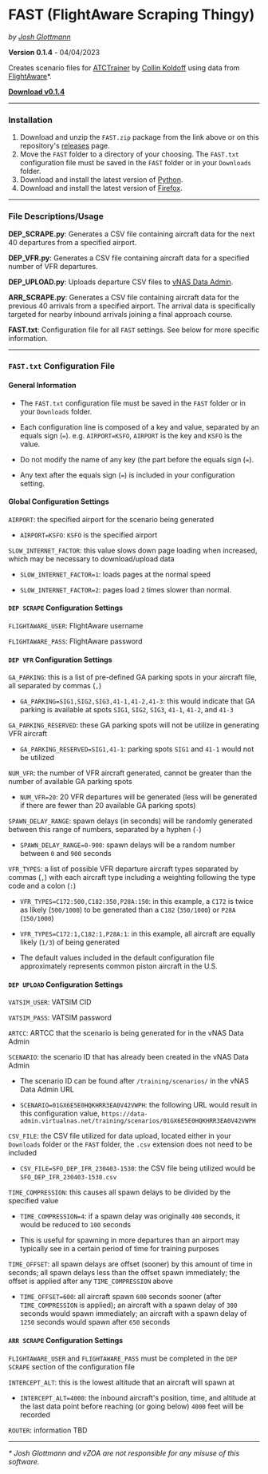# FAST (FlightAware Scraping Thingy)

_by [Josh Glottmann](https://github.com/glott)_

**Version 0.1.4** - 04/04/2023

Creates scenario files for [ATCTrainer](https://atctrainer.collinkoldoff.dev/#about) by [Collin Koldoff](https://github.com/collink2451) using data from [FlightAware](https://flightaware.com/)\*. 

__[Download v0.1.4](https://github.com/vzoa/FAST/releases/download/v0.1.4/FAST.zip)__ 

---
### Installation

1) Download and unzip the `FAST.zip` package from the link above or on this repository's [releases](https://github.com/vzoa/FAST/releases/latest) page. 
2) Move the `FAST` folder to a directory of your choosing. The `FAST.txt` configuration file must be saved in the `FAST` folder or in your `Downloads` folder.  
3) Download and install the latest version of [Python](https://www.python.org/downloads/). 
4) Download and install the latest version of [Firefox](https://www.mozilla.org/en-US/firefox/new/).

---
### File Descriptions/Usage

**DEP_SCRAPE.py**: Generates a CSV file containing aircraft data for the next 40 departures from a specified airport. 

**DEP_VFR.py**: Generates a CSV file containing aircraft data for a specified number of VFR departures. 

**DEP_UPLOAD.py**: Uploads departure CSV files to [vNAS Data Admin](https://data-admin.virtualnas.net/).

**ARR_SCRAPE.py**: Generates a CSV file containing aircraft data for the previous 40 arrivals from a specified airport. The arrival data is specifically targeted for nearby inbound arrivals joining a final approach course. 

**FAST.txt**: Configuration file for all `FAST` settings. See below for more specific information.

---
### `FAST.txt` Configuration File

#### General Information

- The `FAST.txt` configuration file must be saved in the `FAST` folder or in your `Downloads` folder. 

- Each configuration line is composed of a key and value, separated by an equals sign (`=`). e.g. `AIRPORT=KSFO`, `AIRPORT` is the key and `KSFO` is the value.  

- Do not modify the name of any key (the part before the equals sign (`=`).

- Any text after the equals sign (`=`) is included in your configuration setting. 

#### Global Configuration Settings

`AIRPORT`: the specified airport for the scenario being generated

- `AIRPORT=KSFO`: `KSFO` is the specified airport

`SLOW_INTERNET_FACTOR`: this value slows down page loading when increased, which may be necessary to download/upload data

- `SLOW_INTERNET_FACTOR=1`: loads pages at the normal speed

- `SLOW_INTERNET_FACTOR=2`: pages load `2` times slower than normal.

#### `DEP SCRAPE` Configuration Settings

`FLIGHTAWARE_USER`: FlightAware username

`FLIGHTAWARE_PASS`: FlightAware password

#### `DEP VFR` Configuration Settings

`GA_PARKING`: this is a list of pre-defined GA parking spots in your aircraft file, all separated by commas (`,`)

- `GA_PARKING=SIG1,SIG2,SIG3,41-1,41-2,41-3`: this would indicate that GA parking is available at spots `SIG1`, `SIG2`, `SIG3`, `41-1`, `41-2`, and `41-3`

`GA_PARKING_RESERVED`: these GA parking spots will not be utilize in generating VFR aircraft

- `GA_PARKING_RESERVED=SIG1,41-1`: parking spots `SIG1` and `41-1` would not be utilized

`NUM_VFR`: the number of VFR aircraft generated, cannot be greater than the number of available GA parking spots

- `NUM_VFR=20`: 20 VFR departures will be generated (less will be generated if there are fewer than 20 available GA parking spots)

`SPAWN_DELAY_RANGE`: spawn delays (in seconds) will be randomly generated between this range of numbers, separated by a hyphen (`-`)

- `SPAWN_DELAY_RANGE=0-900`: spawn delays will be a random number between `0` and `900` seconds

`VFR_TYPES`: a list of possible VFR departure aircraft types separated by commas (`,`) with each aircraft type including a weighting following the type code and a colon (`:`)

- `VFR_TYPES=C172:500,C182:350,P28A:150`: in this example, a `C172` is twice as likely (`500/1000`) to be generated than a `C182` (`350/1000`) or `P28A` (`150/1000`)

- `VFR_TYPES=C172:1,C182:1,P28A:1`: in this example, all aircraft are equally likely (`1/3`) of being generated

- The default values included in the default configuration file approximately represents common piston aircraft in the U.S.

#### `DEP UPLOAD` Configuration Settings

`VATSIM_USER`: VATSIM CID

`VATSIM_PASS`: VATSIM password

`ARTCC`: ARTCC that the scenario is being generated for in the vNAS Data Admin

`SCENARIO`: the scenario ID that has already been created in the vNAS Data Admin

- The scenario ID can be found after `/training/scenarios/` in the vNAS Data Admin URL

- `SCENARIO=01GX6E5E0HQKHRR3EA0V42VWPH`: the following URL would result in this configuration value, `https://data-admin.virtualnas.net/training/scenarios/01GX6E5E0HQKHRR3EA0V42VWPH`

`CSV_FILE`: the CSV file utilized for data upload, located either in your `Downloads` folder or the `FAST` folder, the `.csv` extension does not need to be included

- `CSV_FILE=SFO_DEP_IFR_230403-1530`: the CSV file being utilized would be `SFO_DEP_IFR_230403-1530.csv`

`TIME_COMPRESSION`: this causes all spawn delays to be divided by the specified value

- `TIME_COMPRESSION=4`: if a spawn delay was originally `400` seconds, it would be reduced to `100` seconds

- This is useful for spawning in more departures than an airport may typically see in a certain period of time for training purposes

`TIME_OFFSET`: all spawn delays are offset (sooner) by this amount of time in seconds; all spawn delays less than the offset spawn immediately; the offset is applied after any `TIME_COMPRESSION` above 

- `TIME_OFFSET=600`: all aircraft spawn `600` seconds sooner (after `TIME_COMPRESSION` is applied); an aircraft with a spawn delay of `300` seconds would spawn immediately; an aircraft with a spawn delay of `1250` seconds would spawn after `650` seconds

#### `ARR SCRAPE` Configuration Settings

`FLIGHTAWARE_USER` and `FLIGHTAWARE_PASS` must be completed in the `DEP SCRAPE` section of the configuration file

`INTERCEPT_ALT`: this is the lowest altitude that an aircraft will spawn at

- `INTERCEPT_ALT=4000`: the inbound aircraft's position, time, and altitude at the last data point before reaching (or going below) `4000` feet will be recorded

`ROUTER`: information TBD

---
*\* Josh Glottmann and vZOA are not responsible for any misuse of this software.*
